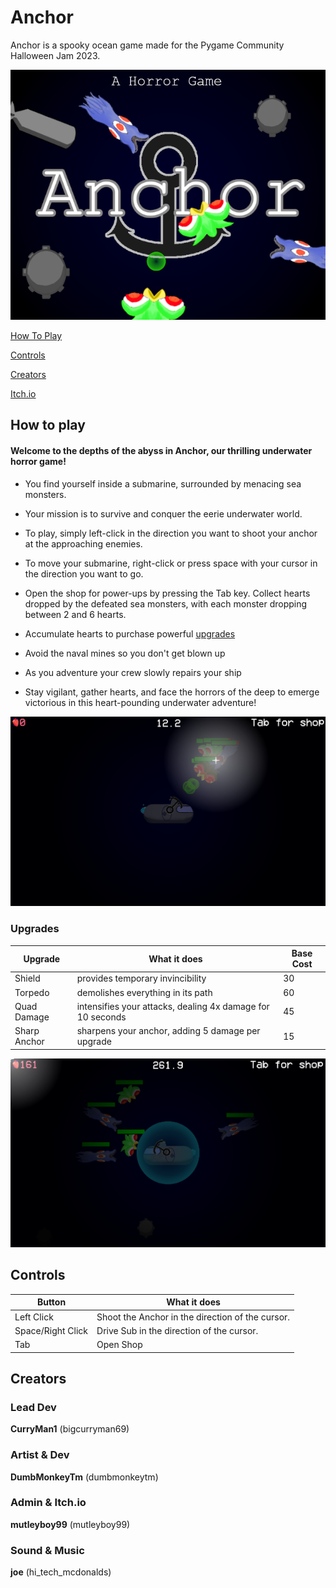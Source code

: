 # Anchor
Anchor is a spooky ocean game made for the Pygame Community Halloween Jam 2023.

![](https://github.com/CurryMan1/Pygame-Halloween-GameJam-2023/blob/main/readme_img/cover.png)

[How To Play](#HowToPlay)

[Controls](#Controls)

[Creators](#Creators)

[Itch.io](https://curryman1.itch.io/anchor)

<a name="HowToPlay" />

## How to play

#### Welcome to the depths of the abyss in Anchor, our thrilling underwater horror game!

- You find yourself inside a submarine, surrounded by menacing sea monsters.

- Your mission is to survive and conquer the eerie underwater world.

- To play, simply left-click in the direction you want to shoot your anchor at the approaching enemies.

- To move your submarine, right-click or press space with your cursor in the direction you want to go.

- Open the shop for power-ups by pressing the Tab key. Collect hearts dropped by the defeated sea monsters, with each monster dropping between 2 and 6 hearts.

- Accumulate hearts to purchase powerful [upgrades](#Upgrades)

- Avoid the naval mines so you don't get blown up

- As you adventure your crew slowly repairs your ship

- Stay vigilant, gather hearts, and face the horrors of the deep to emerge victorious in this heart-pounding underwater adventure!

![](https://github.com/CurryMan1/Pygame-Halloween-GameJam-2023/blob/main/readme_img/1.png)

<a name="Upgrades" />

### Upgrades

|Upgrade	  |What it does                                               |Base Cost|
|-------------|-----------------------------------------------------------|---------|
|Shield       |provides temporary invincibility							  |30       |
|Torpedo      |demolishes everything in its path                          |60       |
|Quad Damage  |intensifies your attacks, dealing 4x damage for 10 seconds |45       |
|Sharp Anchor |sharpens your anchor, adding 5 damage per upgrade          |15       |

![Shield Being Used:](https://github.com/CurryMan1/Pygame-Halloween-GameJam-2023/blob/main/readme_img/2.png)

<a name="Controls" />

## Controls 

|Button           |What it does                                      |
|-----------------|--------------------------------------------------|
|Left Click       | Shoot the Anchor in the direction of the cursor. |
|Space/Right Click| Drive Sub in the direction of the cursor.        |
|Tab              | Open Shop                                        |

<a name="Creators" />

## Creators 

### Lead Dev 
**CurryMan1** (bigcurryman69)

### Artist & Dev
**DumbMonkeyTm** (dumbmonkeytm)

### Admin & Itch.io
**mutleyboy99** (mutleyboy99)

### Sound & Music 
**joe** (hi_tech_mcdonalds)
